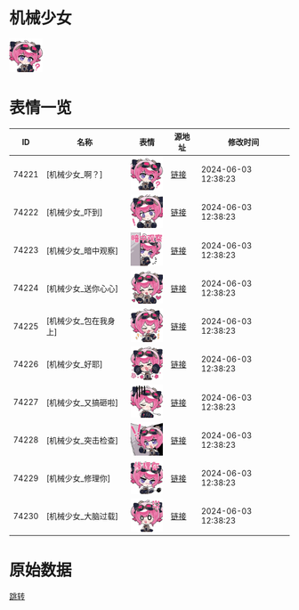 # 机械少女

<img src="./cover.png" height="60" alt="cover" />

# 表情一览

|ID|名称|表情|源地址|修改时间|
|----|----|----|----|----|
|74221|[机械少女_啊？]|<img src="./pic/074221_%5B机械少女_啊？%5D.png" height="60" alt="啊？"/>|[链接](https://i0.hdslb.com/bfs/emote/96b03248248a179210134e4e63e9e0e42e5e0a8e.png)|2024-06-03 12:38:23|
|74222|[机械少女_吓到]|<img src="./pic/074222_%5B机械少女_吓到%5D.png" height="60" alt="吓到"/>|[链接](https://i0.hdslb.com/bfs/emote/18280d8363b8b980afe346e33842ed0b1fa1789d.png)|2024-06-03 12:38:23|
|74223|[机械少女_暗中观察]|<img src="./pic/074223_%5B机械少女_暗中观察%5D.png" height="60" alt="暗中观察"/>|[链接](https://i0.hdslb.com/bfs/emote/f321d5b9972f201a594390e5c1c2fbf809bd7d60.png)|2024-06-03 12:38:23|
|74224|[机械少女_送你心心]|<img src="./pic/074224_%5B机械少女_送你心心%5D.png" height="60" alt="送你心心"/>|[链接](https://i0.hdslb.com/bfs/emote/9c64fdbe53fc2ae54aba25c03e46a907e20d7183.png)|2024-06-03 12:38:23|
|74225|[机械少女_包在我身上]|<img src="./pic/074225_%5B机械少女_包在我身上%5D.png" height="60" alt="包在我身上"/>|[链接](https://i0.hdslb.com/bfs/emote/07025b91f18b0d6d103464a326e50c30af98556b.png)|2024-06-03 12:38:23|
|74226|[机械少女_好耶]|<img src="./pic/074226_%5B机械少女_好耶%5D.png" height="60" alt="好耶"/>|[链接](https://i0.hdslb.com/bfs/emote/96c5d5ea8688109c9b2e30dfe583351e2ff3704f.png)|2024-06-03 12:38:23|
|74227|[机械少女_又搞砸啦]|<img src="./pic/074227_%5B机械少女_又搞砸啦%5D.png" height="60" alt="又搞砸啦"/>|[链接](https://i0.hdslb.com/bfs/emote/98a64178e9cdebe9ef6cdb534ba1b63670399e3b.png)|2024-06-03 12:38:23|
|74228|[机械少女_突击检查]|<img src="./pic/074228_%5B机械少女_突击检查%5D.png" height="60" alt="突击检查"/>|[链接](https://i0.hdslb.com/bfs/emote/be1dbbe4a7dfe62aec6f57b42421053701eadc2e.png)|2024-06-03 12:38:23|
|74229|[机械少女_修理你]|<img src="./pic/074229_%5B机械少女_修理你%5D.png" height="60" alt="修理你"/>|[链接](https://i0.hdslb.com/bfs/emote/8b798a07f270a2502390477898d78dd70a6a9992.png)|2024-06-03 12:38:23|
|74230|[机械少女_大脑过载]|<img src="./pic/074230_%5B机械少女_大脑过载%5D.png" height="60" alt="大脑过载"/>|[链接](https://i0.hdslb.com/bfs/emote/8876860b9a59ecf1bfd3c437c1627706f886aaf5.png)|2024-06-03 12:38:23|

# 原始数据

[跳转](./raw.json)

